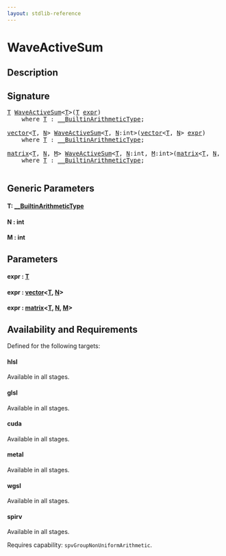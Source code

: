 ```yaml
---
layout: stdlib-reference
---
```


# WaveActiveSum

## Description





## Signature 

<pre>
<a href="waveactivesum-04a.html#typeparam-T" class="code_type">T</a> <a href="waveactivesum-04a.html">WaveActiveSum</a>&lt;<a href="waveactivesum-04a.html#typeparam-T" class="code_type">T</a>&gt;(<a href="waveactivesum-04a.html#typeparam-T" class="code_type">T</a> <a href="waveactivesum-04a.html#decl-expr" class="code_param">expr</a>)
    <span class='code_keyword'>where</span> <a href="waveactivesum-04a.html#typeparam-T" class="code_type">T</a> : <a href="../interfaces/0_builtinarithmetictype-029j/index.html" class="code_type">__BuiltinArithmeticType</a>;

<a href="../types/vector/index.html" class="code_type">vector</a>&lt;<a href="waveactivesum-04a.html#typeparam-T" class="code_type">T</a>, <a href="waveactivesum-04a.html#decl-N" class="code_var">N</a>&gt; <a href="waveactivesum-04a.html">WaveActiveSum</a>&lt;<a href="waveactivesum-04a.html#typeparam-T" class="code_type">T</a>, <a href="waveactivesum-04a.html#decl-N" class="code_var">N</a>:<span class="code_keyword">int</span>&gt;(<a href="../types/vector/index.html" class="code_type">vector</a>&lt;<a href="waveactivesum-04a.html#typeparam-T" class="code_type">T</a>, <a href="waveactivesum-04a.html#decl-N" class="code_var">N</a>&gt; <a href="waveactivesum-04a.html#decl-expr" class="code_param">expr</a>)
    <span class='code_keyword'>where</span> <a href="waveactivesum-04a.html#typeparam-T" class="code_type">T</a> : <a href="../interfaces/0_builtinarithmetictype-029j/index.html" class="code_type">__BuiltinArithmeticType</a>;

<a href="../types/matrix/index.html" class="code_type">matrix</a>&lt;<a href="waveactivesum-04a.html#typeparam-T" class="code_type">T</a>, <a href="waveactivesum-04a.html#decl-N" class="code_var">N</a>, <a href="waveactivesum-04a.html#decl-M" class="code_var">M</a>&gt; <a href="waveactivesum-04a.html">WaveActiveSum</a>&lt;<a href="waveactivesum-04a.html#typeparam-T" class="code_type">T</a>, <a href="waveactivesum-04a.html#decl-N" class="code_var">N</a>:<span class="code_keyword">int</span>, <a href="waveactivesum-04a.html#decl-M" class="code_var">M</a>:<span class="code_keyword">int</span>&gt;(<a href="../types/matrix/index.html" class="code_type">matrix</a>&lt;<a href="waveactivesum-04a.html#typeparam-T" class="code_type">T</a>, <a href="waveactivesum-04a.html#decl-N" class="code_var">N</a>, <a href="waveactivesum-04a.html#decl-M" class="code_var">M</a>&gt; <a href="waveactivesum-04a.html#decl-expr" class="code_param">expr</a>)
    <span class='code_keyword'>where</span> <a href="waveactivesum-04a.html#typeparam-T" class="code_type">T</a> : <a href="../interfaces/0_builtinarithmetictype-029j/index.html" class="code_type">__BuiltinArithmeticType</a>;

</pre>

## Generic Parameters

####  <a id="typeparam-T"></a>T: [\_\_BuiltinArithmeticType](../interfaces/0_builtinarithmetictype-029j/index.html)
####  <a id="decl-N"></a>N  : int
####  <a id="decl-M"></a>M  : int

## Parameters

####  <a id="decl-expr"></a>expr  : [T](waveactivesum-04a.html#typeparam-T)
####  <a id="decl-expr"></a>expr  : [vector](../types/vector/index.html)\<[T](../types/vector/index.html#typeparam-T), [N](../types/vector/index.html#decl-N)\>
####  <a id="decl-expr"></a>expr  : [matrix](../types/matrix/index.html)\<[T](../types/matrix/t-0.html), [N](../types/matrix/index.html#decl-N), [M](../types/matrix/index.html#decl-M)\>

## Availability and Requirements

Defined for the following targets:

#### hlsl
Available in all stages.

#### glsl
Available in all stages.

#### cuda
Available in all stages.

#### metal
Available in all stages.

#### wgsl
Available in all stages.

#### spirv
Available in all stages.

Requires capability: `spvGroupNonUniformArithmetic`.


